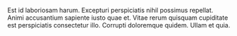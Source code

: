 Est id laboriosam harum. Excepturi perspiciatis nihil possimus repellat. Animi accusantium sapiente iusto quae et. Vitae rerum quisquam cupiditate est perspiciatis consectetur illo. Corrupti doloremque quidem. Ullam et quia.